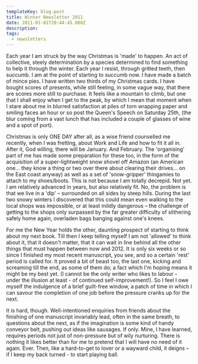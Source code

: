 ```yaml
---
templateKey: blog-post
title: Winter Newsletter 2011
date: 2011-01-01T20:44:45.000Z
description:
tags:
  - newsletters
---
```


Each year I am struck by the way Christmas is 'made' to happen. An act of
collective, steely determination by a species determined to find something to
help it through the winter. Each year I resist, through gritted teeth, then
succumb. I am at the point of starting to succumb now. I have made a batch of
mince pies. I have written two thirds of my Christmas cards. I have bought
scores of presents, while still feeling, in some vague way, that there are
scores more still to purchase. It feels like a mountain to climb, but one that I
shall enjoy when I get to the peak, by which I mean that moment when I stare
about me in blurred satisfaction at piles of torn wrapping paper and smiling
faces an hour or so post the Queen's Speech on Saturday 25th, (the blur coming
from a vast lunch that has included a couple of glasses of wine and a spot of
port).<!--more-->

Christmas is only ONE DAY after all, as a wise friend counselled me recently,
when I was fretting, about Work and Life and how to fit it all in. After it, God
willing, there will be January. And February. The 'organising' part of me has
made some preparation for these too, in the form of the acquisition of a
super-lightweight snow shovel off Amazon (an American one... they know a thing
or two over there about clearing their drives... on the East coast anyway) as
well as a set of 'snow-gripper' thingamies to attach to my shoes/boots. This is
not because I am totally decrepid. Not yet. I am relatively advanced in years,
but also relatively fit. No, the problem is that we live in a 'dip' – surrounded
on all sides by steep hills. During the last two snowy winters I discovered that
this could mean even walking to the local shops was impossible, or at least
mildly dangerous – the challenge of getting to the shops only surpassed by the
far greater difficulty of slithering safely home again, overladen bags banging
against one's knees.

For me the New Year holds the other, daunting prospect of starting to think
about my next book. Till then I keep telling myself I am not 'allowed' to think
about it, that it doesn't matter, that it can wait in line behind all the other
things that must happen between now and 2012. It is only six weeks or so since I
finished my most recent manuscript, you see, and so a certain 'rest' period is
called for. It proved a bit of beast too, the last one, kicking and screaming
till the end, as some of them do; a fact which I'm hoping means it might be my
best yet. (I cannot be the only writer who likes to labour - under the illusion
at least - of continued self-improvement!). So I feel I owe myself the
indulgence of a brief guilt-free window, a patch of time in which I can savour
the completion of one job before the pressure cranks up for the next.

It is hard, though. Well-intentioned enquiries from friends about the finishing
of one manuscript invariably lead, often in the same breath, to questions about
the next, as if the imagination is some kind of handy conveyor belt, pushing out
ideas like sausages. If only. Mine, I have learned, requires periods not just of
non-pressure but of wily nurturing. There is nothing it likes better than for me
to pretend that I will have no need of it again. Ever. Then, like a hard-to-get
to lover or a wayward child, it deigns – if I keep my back turned - to start
playing ball.
